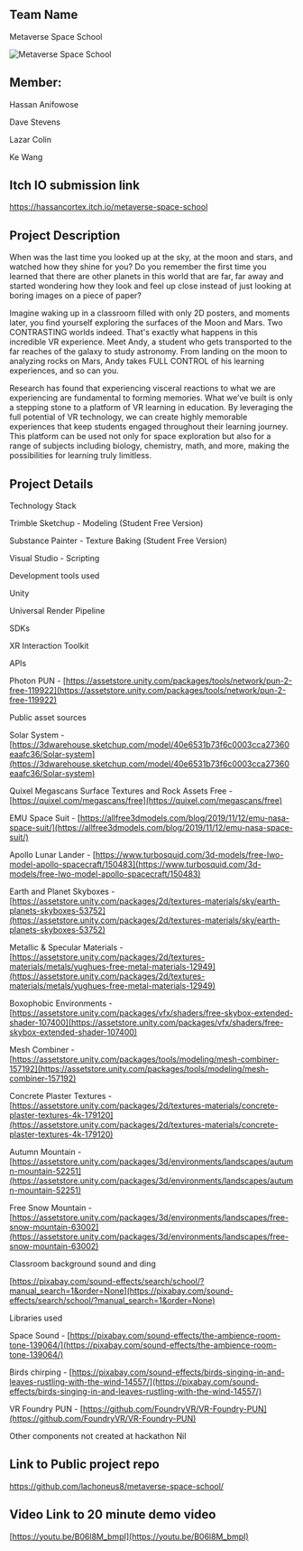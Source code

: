 ## Team Name

Metaverse Space School

<img src="img\MetaverseSpaceSchoolPosterSmall.png" alt="Metaverse Space School">

## Member:

Hassan Anifowose

Dave Stevens

Lazar Colin

Ke Wang

## Itch IO submission link

https://hassancortex.itch.io/metaverse-space-school

## Project Description

When was the last time you looked up at the sky, at the moon and stars, and watched how they shine for you? Do you remember the first time you learned that there are other planets in this world that are far, far away and started wondering how they look and feel up close instead of just looking at boring images on a piece of paper?

Imagine waking up in a classroom filled with only 2D posters, and moments later, you find yourself exploring the surfaces of the Moon and Mars. Two CONTRASTING worlds indeed. That's exactly what happens in this incredible VR experience. Meet Andy, a student who gets transported to the far reaches of the galaxy to study astronomy. From landing on the moon to analyzing rocks on Mars, Andy takes FULL CONTROL of his learning experiences, and so can you.

Research has found that experiencing visceral reactions to what we are experiencing are fundamental to forming memories. What we’ve built is only a stepping stone to a platform of VR learning in education. By leveraging the full potential of VR technology, we can create highly memorable experiences that keep students engaged throughout their learning journey. This platform can be used not only for space exploration but also for a range of subjects including biology, chemistry, math, and more, making the possibilities for learning truly limitless.


## Project Details

Technology Stack

Trimble Sketchup - Modeling (Student Free Version)

Substance Painter - Texture Baking (Student Free Version)

Visual Studio - Scripting



Development tools used

Unity

Universal Render Pipeline

  

SDKs

XR Interaction Toolkit

  

APIs

Photon PUN - [https://assetstore.unity.com/packages/tools/network/pun-2-free-119922](https://assetstore.unity.com/packages/tools/network/pun-2-free-119922)

  

Public asset sources

Solar System - [https://3dwarehouse.sketchup.com/model/40e6531b73f6c0003cca27360eaafc36/Solar-system](https://3dwarehouse.sketchup.com/model/40e6531b73f6c0003cca27360eaafc36/Solar-system)

Quixel Megascans Surface Textures and Rock Assets Free - [https://quixel.com/megascans/free](https://quixel.com/megascans/free)

EMU Space Suit - [https://allfree3dmodels.com/blog/2019/11/12/emu-nasa-space-suit/](https://allfree3dmodels.com/blog/2019/11/12/emu-nasa-space-suit/)

Apollo Lunar Lander - [https://www.turbosquid.com/3d-models/free-lwo-model-apollo-spacecraft/150483](https://www.turbosquid.com/3d-models/free-lwo-model-apollo-spacecraft/150483)

Earth and Planet Skyboxes - [https://assetstore.unity.com/packages/2d/textures-materials/sky/earth-planets-skyboxes-53752](https://assetstore.unity.com/packages/2d/textures-materials/sky/earth-planets-skyboxes-53752)

Metallic & Specular Materials -  [https://assetstore.unity.com/packages/2d/textures-materials/metals/yughues-free-metal-materials-12949](https://assetstore.unity.com/packages/2d/textures-materials/metals/yughues-free-metal-materials-12949)

Boxophobic Environments - [https://assetstore.unity.com/packages/vfx/shaders/free-skybox-extended-shader-107400](https://assetstore.unity.com/packages/vfx/shaders/free-skybox-extended-shader-107400)

Mesh Combiner - [https://assetstore.unity.com/packages/tools/modeling/mesh-combiner-157192](https://assetstore.unity.com/packages/tools/modeling/mesh-combiner-157192)

Concrete Plaster Textures -  [https://assetstore.unity.com/packages/2d/textures-materials/concrete-plaster-textures-4k-179120](https://assetstore.unity.com/packages/2d/textures-materials/concrete-plaster-textures-4k-179120)

Autumn Mountain -  [https://assetstore.unity.com/packages/3d/environments/landscapes/autumn-mountain-52251](https://assetstore.unity.com/packages/3d/environments/landscapes/autumn-mountain-52251)

Free Snow Mountain -  [https://assetstore.unity.com/packages/3d/environments/landscapes/free-snow-mountain-63002](https://assetstore.unity.com/packages/3d/environments/landscapes/free-snow-mountain-63002)

Classroom background sound and ding

[https://pixabay.com/sound-effects/search/school/?manual_search=1&order=None](https://pixabay.com/sound-effects/search/school/?manual_search=1&order=None)
  
  

Libraries used

Space Sound - [https://pixabay.com/sound-effects/the-ambience-room-tone-139064/](https://pixabay.com/sound-effects/the-ambience-room-tone-139064/)

Birds chirping - [https://pixabay.com/sound-effects/birds-singing-in-and-leaves-rustling-with-the-wind-14557/](https://pixabay.com/sound-effects/birds-singing-in-and-leaves-rustling-with-the-wind-14557/)

VR Foundry PUN - [https://github.com/FoundryVR/VR-Foundry-PUN](https://github.com/FoundryVR/VR-Foundry-PUN)

  
  

Other components not created at hackathon
Nil

  

## Link to Public project repo
https://github.com/lachoneus8/metaverse-space-school/
  

## Video Link to 20 minute demo video
[https://youtu.be/B06l8M_bmpI](https://youtu.be/B06l8M_bmpI)

